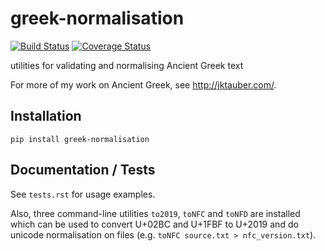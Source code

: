 # greek-normalisation

[![Build Status](https://travis-ci.org/jtauber/greek-normalisation.svg)](https://travis-ci.org/jtauber/greek-normalisation)
[![Coverage Status](https://coveralls.io/repos/github/jtauber/greek-normalisation/badge.svg?branch=master)](https://coveralls.io/github/jtauber/greek-normalisation?branch=master)

utilities for validating and normalising Ancient Greek text

For more of my work on Ancient Greek, see <http://jktauber.com/>.

## Installation

```
pip install greek-normalisation
```

## Documentation / Tests

See `tests.rst` for usage examples.

Also, three command-line utilities `to2019`, `toNFC` and `toNFD` are installed which can be used to convert U+02BC and U+1FBF to U+2019 and do unicode normalisation on files (e.g. `toNFC source.txt > nfc_version.txt`).
